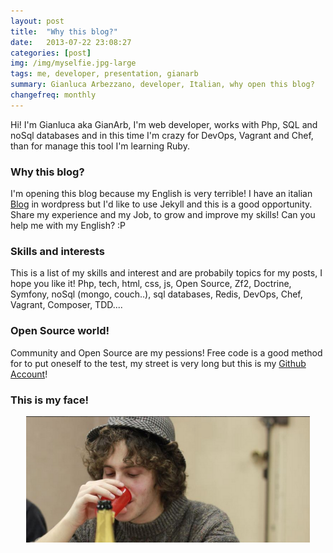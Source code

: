 ```yaml
---
layout: post
title:  "Why this blog?"
date:   2013-07-22 23:08:27
categories: [post]
img: /img/myselfie.jpg-large
tags: me, developer, presentation, gianarb
summary: Gianluca Arbezzano, developer, Italian, why open this blog?
changefreq: monthly
---
```


Hi! I'm Gianluca aka GianArb, I'm web developer, works with Php, SQL and noSql databases and in this time I'm
crazy for DevOps, Vagrant and Chef, than for manage this tool I'm learning Ruby.

### Why this blog?
I'm opening this blog because my English is very terrible! I have an italian [Blog](http://gianarb.it) in wordpress
but I'd like to use Jekyll and this is a good opportunity.
Share my experience and my Job, to grow and improve my skills! Can you help me with my English? :P

### Skills and interests
This is a list of my skills and interest and are probabily topics for my posts, I hope you like it!
Php, tech, html, css, js, Open Source, Zf2, Doctrine, Symfony, noSql (mongo, couch..), sql databases, Redis, DevOps,
Chef, Vagrant, Composer, TDD....

### Open Source world!
Community and Open Source are my pessions! Free code is a good method for to put oneself to the test, my street is very
long but this is my [Github Account](http://github.com/GianArb)!

### This is my face!
<div style="text-align:center;">
<img src="/img/posts/2013-07-19-why-this-blog.png" width="90%" />
</div>
